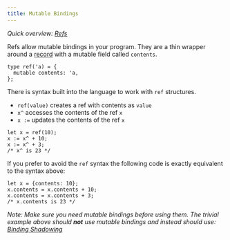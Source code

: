 ```yaml
---
title: Mutable Bindings
---
```


_Quick overview: [Refs](overview.md#refs)_

Refs allow mutable bindings in your program. They are a thin wrapper around a
[record](record.md) with a mutable field called `contents`.

```reason
type ref('a) = {
  mutable contents: 'a,
};
```

There is syntax built into the language to work with `ref` structures.

- `ref(value)` creates a ref with contents as `value`
- `x^` accesses the contents of the ref `x`
- `x :=` updates the contents of the ref `x`

```reason
let x = ref(10);
x := x^ + 10;
x := x^ + 3;
/* x^ is 23 */
```

If you prefer to avoid the `ref` syntax the following code is exactly equivalent
to the syntax above:

```reason
let x = {contents: 10};
x.contents = x.contents + 10;
x.contents = x.contents + 3;
/* x.contents is 23 */
```

_Note: Make sure you need mutable bindings before using them. The trivial
example above should **not** use mutable bindings and instead should use:
[Binding Shadowing](let-binding.md#binding-shadowing)_
